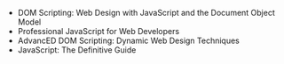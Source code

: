 - DOM Scripting: Web Design with JavaScript and the Document Object Model
- Professional JavaScript for Web Developers
- AdvancED DOM Scripting: Dynamic Web Design Techniques
- JavaScript: The Definitive Guide